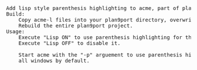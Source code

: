 <pre>Add lisp style parenthesis highlighting to acme, part of plan9port.
Build:
	Copy acme-l files into your plan9port directory, overwriting existing files.
	Rebuild the entire plan9port project.
Usage:
	Execute "Lisp ON" to use parenthesis highlighting for that window.
	Execute "Lisp OFF" to disable it.

	Start acme with the "-p" arguement to use parenthesis highlighting for
	all windows by default.</pre>
